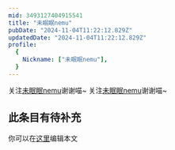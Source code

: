 ```yaml
---
mid: 3493127404915541
title: "未眠眠nemu"
pubDate: "2024-11-04T11:22:12.829Z"
updatedDate: "2024-11-04T11:22:12.829Z"
profile:
  {
    Nickname: ["未眠眠nemu"],
  }
---
```


关注[未眠眠nemu](https://space.bilibili.com/3493127404915541)谢谢喵~ 关注[未眠眠nemu](https://space.bilibili.com/3493127404915541)谢谢喵~

## 此条目有待补充
你可以在[这里](https://github.com/Yuhanawa/VTuber.ICU-Content/edit/master/v/未眠眠nemu/index.md)编辑本文
